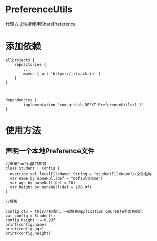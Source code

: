# PreferenceUtils
代理方式快捷使用SharePreference

# 添加依赖
    allprojects {
		repositories {
			...
			maven { url 'https://jitpack.io' }
		}
	}
  
  
  
    dependencies {
	        implementation 'com.github.DFFXT:PreferenceUtils:1.1'
	}
  
  
# 使用方法
## 声明一个本地Preference文件
    //继承Config接口即可
    class Student : Config {
      override val localFileName: String = "studentFileName"//文件名称
      var name by noneNull(def = "defaultName")
      var age by noneNull(def = 16)
      var height by noneNull(def = 170.0f)
    }
    
    //使用
    
    Config.ctx = this//初始化，一般放在Application onCreate里面初始化
    val config = Student()
    config.height += 0.23f
    print(config.name)
    print(config.age)
    print(config.height)
    
